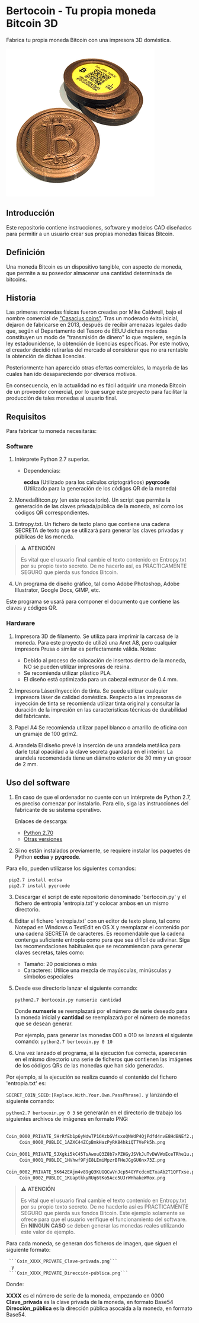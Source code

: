 # Bertocoin - Tu propia moneda Bitcoin 3D
Fabrica tu propia moneda Bitcoin con una impresora 3D doméstica.
<p align="left">
  <img src="./imagenes/albercoin_01.png">
</p>

## Introducción
Este repositorio contiene instrucciones, software y modelos CAD diseñados para permitir a un usuario crear sus propias monedas físicas Bitcoin.

## Definición
Una moneda Bitcoin es un dispositivo tangible, con aspecto de moneda, que permite a su poseedor almacenar una cantidad determinada de bitcoins.

## Historia
Las primeras monedas físicas fueron creadas por Mike Caldwell, bajo el nombre comercial de ["Casacius coins"](https://en.bitcoin.it/wiki/Casascius_physical_bitcoins). Tras un moderado éxito inicial, dejaron de fabricarse en 2013, después de recibir amenazas legales dado que, según el Departamento del Tesoro de EEUU dichas monedas constituyen un modo de "transmisión de dinero" lo que requiere, según la ley estadounidense, la obtención de licencias específicas. Por este motivo, el creador decidió retirarlas del mercado al considerar que no era rentable la obtención de dichas licencias.

Posteriormente han aparecido otras ofertas comerciales, la mayoría de las cuales han ido desapareciendo por diversos motivos.

En consecuencia, en la actualidad no es fácil adquirir una moneda Bitcoin de un proveedor comercial, por lo que surge este proyecto para facilitar la producción de tales monedas al usuario final.

## Requisitos
Para fabricar tu moneda necesitarás:

### Software
1. Intérprete Python 2.7 superior. 
   - Dependencias: 

     **ecdsa** (Utilizado para los cálculos criptográficos)
     **pyqrcode** (Utilizado para la generación de los códigos QR de la moneda)


2. MonedaBitcon.py (en este repositorio). Un script que permite la generación de las claves privada/pública de la moneda, así como los códigos QR correspondientes.
3. Entropy.txt. Un fichero de texto plano que contiene una cadena SECRETA de texto que se utilizará para generar las claves privadas y públicas de las moneda.


> :warning: **ATENCIÓN**
>
> Es vital que el usuario final cambie el texto contenido en Entropy.txt por su propio texto secreto.
> De no hacerlo así, es PRÁCTICAMENTE SEGURO que pierda sus fondos Bitcoin.

4. Un programa de diseño gráfico, tal como Adobe Photoshop, Adobe Illustrator, Google Docs, GIMP, etc.

Este programa se usará para componer el documento que contiene las claves y códigos QR.

### Hardware
1. Impresora 3D de filamento. 
Se utiliza para imprimir la carcasa de la moneda. 
Para este proyecto de utilizó una Anet A8, pero cualquier impresora Prusa o similar es perfectamente válida.
Notas: 
   - Debido al proceso de colocación de insertos dentro de la moneda, NO se pueden utilizar impresoras de resina.
   - Se recomienda utilizar plástico PLA.
   - El diseño está optimizado para un cabezal extrusor de 0.4 mm.

2. Impresora Láser/Inyección de tinta.
Se puede utilizar cualquier impresora láser de calidad doméstica. Respecto a las impresoras de inyección de tinta se recomienda utilizar tinta original y consultar la duración de la impresión en las características técnicas de durabilidad del fabricante.
3. Papel A4
Se recomienda utilizar papel blanco o amarillo de oficina con un gramaje de 100 gr/m2.
4. Arandela
El diseño prevé la inserción de una arandela metálica para darle total opacidad a la clave secreta guardada en el interior.
La arandela recomendada tiene un diámetro exterior de 30 mm y un grosor de 2 mm.

## Uso del software

1. En caso de que el ordenador no cuente con un intérprete de Python 2.7, es preciso comenzar por instalarlo.
Para ello, siga las instrucciones del fabricante de su sistema operativo.

    Enlaces de descarga: 
    
    - [Python 2.70](https://www.python.org/downloads/release/python-270/)
    - [Otras versiones](https://www.python.org/downloads/)

2. Si no están instalados previamente, se requiere instalar los paquetes de Python **ecdsa** y **pyqrcode**. 

Para ello, pueden utilizarse los siguientes comandos:

     pip2.7 install ecdsa
     pip2.7 install pyqrcode

3. Descargar el script de este repositorio denominado 'bertocoin.py' y el fichero de entropia 'entropia.txt' y colocar ambos en un mismo directorio.


5. Editar el fichero 'entropia.txt' con un editor de texto plano, tal como Notepad en Windows o TextEdit en OS X y reemplazar el contenido por una cadena SECRETA de caracteres.
Es recomendable que la cadena contenga suficiente entropía como para que sea difícil de adivinar.
Siga las recomendaciones habituales que se recommiendan para generar claves secretas, tales como:
   - Tamaño: 20 posiciones o más
   - Caracteres: Utilice una mezcla de mayúsculas, minúsculas y símbolos especiales
   
5. Desde ese directorio lanzar el siguiente comando:

     ```python2.7 bertocoin.py numserie cantidad```
     
     Donde __numserie__ se reemplazará por el número de serie deseado para la moneda inicial y __cantidad__ se reemplazará por el número de monedas que se desean generar.
     
     Por ejemplo, para generar las monedas 000 a 010 se lanzará el siguiente comando:
     ```python2.7 bertocoin.py 0 10```
       
6. Una vez lanzado el programa, si la ejecución fue correcta, aparecerán en el mismo directorio una serie de ficheros que contienen las imágenes de los códigos QRs de las monedas que han sido generadas.

Por ejemplo, si la ejecución se realiza cuando el contenido del fichero 'entropia.txt' es:

```SECRET_COIN_SEED:[Replace.With.Your.Own.PassPhrase].```
y lanzando el siguiente comando:

```python2.7 bertocoin.py 0 3```
se generarán en el directorio de trabajo los siguientes archivos de imágenes en formato PNG:

```
     Coin_0000_PRIVATE_5HrRfEb1p6yNdwTP16KzbGVfxxoQNWdP4QjPdfd4nvE8HdBNEf2.png
     Coin_0000_PUBLIC_1AZXC44ZCpBmkHazPyRK84hkiQT7VePk5h.png
     Coin_0001_PRIVATE_5JXgki5kC45TsAwouQ3Z8b7xPZHGyJSVkJuTvDWVWoEceTRhe1u.png
     Coin_0001_PUBLIC_1HVhwf9FjE8LEmiMpzrBFHeJGgGU6nx73Z.png
     Coin_0002_PRIVATE_5K642EAjm4v89gQ3KUGQCwVnJcp54GYFcdcmE7xaAb2T1QFTxse.png
     Coin_0002_PUBLIC_1KUaptkkyRUq6tKo5Ace5UJrWHhakeWRox.png
```


> :warning: **ATENCIÓN**
>
> Es vital que el usuario final cambie el texto contenido en Entropy.txt por su propio texto secreto.
> De no hacderlo así es PRÁCTICAMENTE SEGURO que pierda sus fondos Bitcoin.
> Este ejemplo solamente se ofrece para que el usuario verifique el funcionamiento del software.
> En **NINGUN CASO** se deben generar las monedas reales utilizando este valor de ejemplo.

Para cada moneda, se generan dos ficheros de imagen, que siguen el siguiente formato:

     ```Coin_XXXX_PRIVATE_Clave-privada.png```
      y
     ```Coin_XXXX_PRIVATE_Dirección-pública.png``` 

Donde:

   **XXXX** es el número de serie de la moneda, empezando en 0000
   **Clave_privada** es la clave privada de la moneda, en formato Base54
   **Dirección_pública** es la dirección pública asocaida a la moneda, en formato Base54.
   





